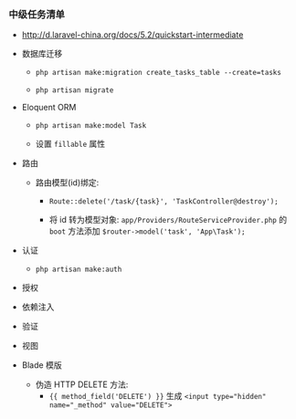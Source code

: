 ### 中级任务清单
* http://d.laravel-china.org/docs/5.2/quickstart-intermediate


* 数据库迁移
    * `php artisan make:migration create_tasks_table --create=tasks`

    * `php artisan migrate`

* Eloquent ORM
    * `php artisan make:model Task`

    * 设置 `fillable` 属性

* 路由
    * 路由模型(id)绑定:
        * `Route::delete('/task/{task}', 'TaskController@destroy');`

        * 将 id 转为模型对象: `app/Providers/RouteServiceProvider.php` 的 `boot` 方法添加 `$router->model('task', 'App\Task');`

* 认证
    * `php artisan make:auth`

* 授权

* 依赖注入
* 验证
* 视图
* Blade 模版
    * 伪造 HTTP DELETE 方法:
        * `{{ method_field('DELETE') }}` 生成 `<input type="hidden" name="_method" value="DELETE">`
